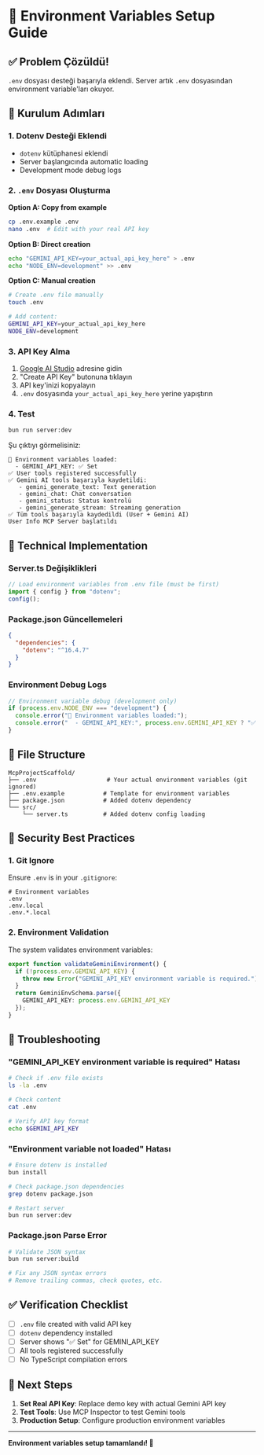 # 🔑 Environment Variables Setup Guide

## ✅ Problem Çözüldü!

`.env` dosyası desteği başarıyla eklendi. Server artık `.env` dosyasından environment variable'ları okuyor.

## 🚀 Kurulum Adımları

### 1. **Dotenv Desteği Eklendi**
- `dotenv` kütüphanesi eklendi
- Server başlangıcında automatic loading
- Development mode debug logs

### 2. **`.env` Dosyası Oluşturma**

**Option A: Copy from example**
```bash
cp .env.example .env
nano .env  # Edit with your real API key
```

**Option B: Direct creation**
```bash
echo "GEMINI_API_KEY=your_actual_api_key_here" > .env
echo "NODE_ENV=development" >> .env
```

**Option C: Manual creation**
```bash
# Create .env file manually
touch .env

# Add content:
GEMINI_API_KEY=your_actual_api_key_here
NODE_ENV=development
```

### 3. **API Key Alma**
1. [Google AI Studio](https://makersuite.google.com/app/apikey) adresine gidin
2. "Create API Key" butonuna tıklayın
3. API key'inizi kopyalayın
4. `.env` dosyasında `your_actual_api_key_here` yerine yapıştırın

### 4. **Test**
```bash
bun run server:dev
```

Şu çıktıyı görmelisiniz:
```
🔑 Environment variables loaded:
  - GEMINI_API_KEY: ✅ Set
✅ User tools registered successfully
✅ Gemini AI tools başarıyla kaydetildi:
   - gemini_generate_text: Text generation
   - gemini_chat: Chat conversation
   - gemini_status: Status kontrolü
   - gemini_generate_stream: Streaming generation
✅ Tüm tools başarıyla kaydedildi (User + Gemini AI)
User Info MCP Server başlatıldı
```

## 🔧 Technical Implementation

### **Server.ts Değişiklikleri**
```typescript
// Load environment variables from .env file (must be first)
import { config } from "dotenv";
config();
```

### **Package.json Güncellemeleri**
```json
{
  "dependencies": {
    "dotenv": "^16.4.7"
  }
}
```

### **Environment Debug Logs**
```typescript
// Environment variable debug (development only)
if (process.env.NODE_ENV === "development") {
  console.error("🔑 Environment variables loaded:");
  console.error("  - GEMINI_API_KEY:", process.env.GEMINI_API_KEY ? "✅ Set" : "❌ Not set");
}
```

## 📁 File Structure

```
McpProjectScaffold/
├── .env                    # Your actual environment variables (git ignored)
├── .env.example           # Template for environment variables
├── package.json           # Added dotenv dependency
└── src/
    └── server.ts          # Added dotenv config loading
```

## 🔐 Security Best Practices

### **1. Git Ignore**
Ensure `.env` is in your `.gitignore`:
```gitignore
# Environment variables
.env
.env.local
.env.*.local
```

### **2. Environment Validation**
The system validates environment variables:
```typescript
export function validateGeminiEnvironment() {
  if (!process.env.GEMINI_API_KEY) {
    throw new Error("GEMINI_API_KEY environment variable is required.");
  }
  return GeminiEnvSchema.parse({
    GEMINI_API_KEY: process.env.GEMINI_API_KEY
  });
}
```

## 🐛 Troubleshooting

### **"GEMINI_API_KEY environment variable is required" Hatası**
```bash
# Check if .env file exists
ls -la .env

# Check content
cat .env

# Verify API key format
echo $GEMINI_API_KEY
```

### **"Environment variable not loaded" Hatası**
```bash
# Ensure dotenv is installed
bun install

# Check package.json dependencies
grep dotenv package.json

# Restart server
bun run server:dev
```

### **Package.json Parse Error**
```bash
# Validate JSON syntax
bun run server:build

# Fix any JSON syntax errors
# Remove trailing commas, check quotes, etc.
```

## ✅ Verification Checklist

- [ ] `.env` file created with valid API key
- [ ] `dotenv` dependency installed
- [ ] Server shows "✅ Set" for GEMINI_API_KEY
- [ ] All tools registered successfully
- [ ] No TypeScript compilation errors

## 🎯 Next Steps

1. **Set Real API Key**: Replace demo key with actual Gemini API key
2. **Test Tools**: Use MCP Inspector to test Gemini tools
3. **Production Setup**: Configure production environment variables

---

**Environment variables setup tamamlandı! 🎉**
